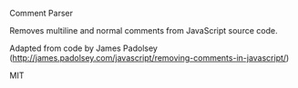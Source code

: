 Comment Parser

Removes multiline and normal comments from JavaScript source code.

Adapted from code by James Padolsey (http://james.padolsey.com/javascript/removing-comments-in-javascript/)

MIT